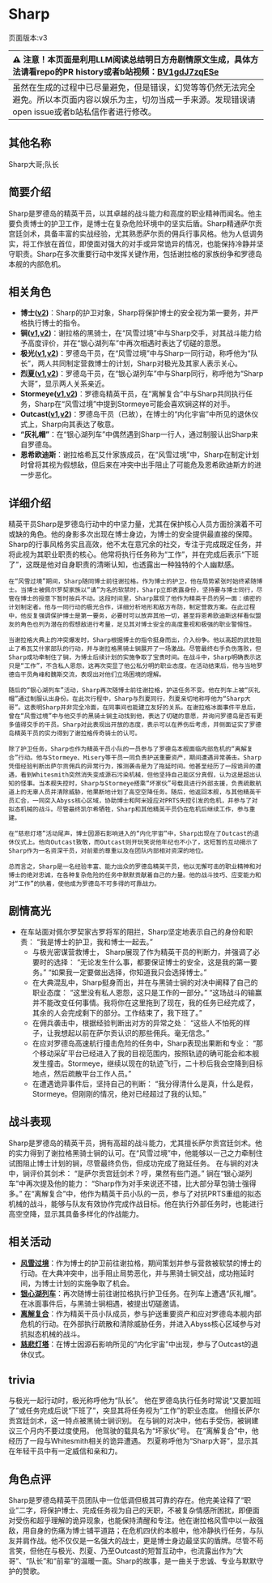 # Sharp
页面版本:v3
 

| :warning: 注意！本页面是利用LLM阅读总结明日方舟剧情原文生成，具体方法请看repo的PR history或者b站视频：[BV1gdJ7zqESe](https://www.bilibili.com/video/BV1gdJ7zqESe/)         |
|:----------------------------|
| 虽然在生成的过程中已尽量避免，但是错误，幻觉等等仍然无法完全避免。所以本页面内容以娱乐为主，切勿当成一手来源。发现错误请open issue或者b站私信作者进行修改。|



## 其他名称
Sharp大哥;队长
## 简要介绍
Sharp是罗德岛的精英干员，以其卓越的战斗能力和高度的职业精神而闻名。他主要负责博士的护卫工作，是博士在复杂危险环境中的坚实后盾。Sharp精通萨尔贡宫廷剑术，具备丰富的实战经验，尤其熟悉萨尔贡的佣兵行事风格。他为人低调务实，将工作放在首位，即使面对强大的对手或异常诡异的情况，也能保持冷静并坚守职责。Sharp在多次重要行动中发挥关键作用，包括谢拉格的家族纷争和罗德岛本舰的内部危机。
## 相关角色
-   **博士([v2](extended_char_bo_shi.md))**：Sharp的护卫对象，Sharp将保护博士的安全视为第一要务，并严格执行博士的指令。
-   **锏([v1](../chars/char_4116_blkkgt.md),[v2](char_4116_blkkgt.md))**：谢拉格的黑骑士，在“风雪过境”中与Sharp交手，对其战斗能力给予高度评价，并在“银心湖列车”中再次相遇时表达了切磋的意愿。
-   **极光([v1](../chars/char_422_aurora.md),[v2](char_422_aurora.md))**：罗德岛干员，在“风雪过境”中与Sharp一同行动，称呼他为“队长”，两人共同制定营救博士的计划，Sharp对极光及其家人表示关心。
-   **烈夏([v1](../chars/char_194_leto.md),[v2](char_194_leto.md))**：罗德岛干员，在“银心湖列车”中与Sharp同行，称呼他为“Sharp大哥”，显示两人关系亲近。
-   **Stormeye([v1](../chars/char_611_acnipe.md),[v2](char_611_acnipe.md))**：罗德岛精英干员，在“离解复合”中与Sharp共同执行任务，Sharp在“风雪过境”中提到Stormeye可能会喜欢锏这样的对手。
-   **Outcast([v1](../chars/extended_char_Outcast.md),[v2](extended_char_Outcast.md))**：罗德岛干员（已故），在博士的“内化宇宙”中所见的退休仪式上，Sharp向其表达了敬意。
-   **“灰礼帽”**：在“银心湖列车”中偶然遇到Sharp一行人，通过制服认出Sharp来自罗德岛。
-   **恩希欧迪斯**：谢拉格希瓦艾什家族成员，在“风雪过境”中，Sharp在制定计划时曾将其视为假想敌，但后来在冲突中出手阻止了可能危及恩希欧迪斯方的进一步恶化。
## 详细介绍
精英干员Sharp是罗德岛行动中的中坚力量，尤其在保护核心人员方面扮演着不可或缺的角色。他的身影多次出现在博士身边，为博士的安全提供最直接的保障。Sharp的行事风格务实且高效，他不太在意冗余的社交，专注于完成既定任务，并将此视为其职业职责的核心。他常将执行任务称为“工作”，并在完成后表示“下班了”，这既是他对自身职责的清晰认知，也透露出一种独特的个人幽默感。

    在“风雪过境”期间，Sharp随同博士前往谢拉格。作为博士的护卫，他在局势紧张时始终紧随博士。当博士被佩尔罗契家族以“请”为名的软禁时，Sharp立即表露身份，坚持要与博士同行，尽管在博士的授意下暂时按兵不动。这段时间里，Sharp展现了他作为精英干员的另一面：缜密的计划制定者。他与一同行动的极光合作，详细分析地形和敌方布防，制定营救方案。在此过程中，他反复强调保护博士是第一要务，必要时可以放弃其他一切，甚至将恩希欧迪斯这样看似盟友的角色也列为潜在的假想敌进行考量，足见其对博士安全的高度重视和极强的职业警惕性。

    当谢拉格大典上的冲突爆发时，Sharp根据博士的指令挺身而出，介入纷争。他以高超的武技阻止了希瓦艾什家部队的行动，并与谢拉格黑骑士锏展开了一场激战。尽管最终右手负伤落败，但Sharp成功牵制住了锏，为博士后续计划的实施争取了宝贵时间。在战斗中，Sharp明确表示这只是“工作”，不含私人恩怨，这再次突显了他公私分明的职业态度。在活动结束后，他与当地罗德岛干员角峰和魏斯交流，表现出对他们立场困境的理解。

    随后的“银心湖列车”活动，Sharp再次随博士前往谢拉格，护送任务不变。他在列车上被“灰礼帽”通过制服认出身份。在此次行程中，Sharp与烈夏同行，烈夏亲切地称呼他为“Sharp大哥”。这表明Sharp并非完全冷面，在同事间也能建立友好的关系。在谢拉格冰面事件平息后，曾在“风雪过境”中与他交手的黑骑士锏主动找到他，表达了切磋的意愿，并询问罗德岛是否有更多值得交手的干员。Sharp对此表现出开放的态度，表示可以在养伤后考虑，并侧面证实了罗德岛精英干员的实力得到了谢拉格传奇骑士的认可。

    除了护卫任务，Sharp也作为精英干员小队的一员参与了罗德岛本舰面临内部危机的“离解复合”行动。他与Stormeye、Misery等干员一同负责护送重要资产，期间遭遇异常袭击。Sharp凭借经验判断出萨尔贡佣兵的异常行为，推测袭击是为了拖延时间。他甚至经历了一段诡异的遭遇，看到Whitesmith突然消失变成源石污染机械，但他坚持自己能区分真假，认为这是超出认知的怪事。当本舰失控时，Sharp与Stormeye搭乘“坏家伙”号载具进行外部支援，负责疏散航道上的无辜人员并清除威胁，他果断地计划了高空空降任务。随后，他返回本舰，与其他精英干员汇合，一同突入Abyss核心区域，协助博士和阿米娅应对PRTS失控引发的危机，并参与了对拟态机械的战斗。尽管最终凯尔希牺牲，Sharp和其他精英干员仍在危机后继续工作，参与重建。

    在“慈悲灯塔”活动尾声，博士因源石影响进入的“内化宇宙”中，Sharp出现在了Outcast的退休仪式上。他向Outcast致敬，而Outcast则开玩笑说他年纪也不小了，这短暂的互动揭示了Sharp作为一名资深干员，对前辈的尊重以及在团队内部相对资深的地位。

    总而言之，Sharp是一名经验丰富、能力出众的罗德岛精英干员，他以无懈可击的职业精神和对博士的绝对忠诚，在各种复杂危险的任务中默默贡献着自己的力量。他的战斗技巧、应变能力和对“工作”的执着，使他成为罗德岛不可多得的可靠战力。
## 剧情高光
*   在车站面对佩尔罗契家古罗将军的阻拦，Sharp坚定地表示自己的身份和职责：
        “我是博士的护卫，我和博士一起去。”
    *   与极光密谋营救博士， Sharp展现了作为精英干员的判断力，并强调了必要时的选择：
        “无论发生什么事，都要保证博士的安全，这是我的第一要务。”
        “如果我一定要做出选择，你知道我只会选择博士。”
    *   在大典混乱中，Sharp挺身而出，并在与黑骑士锏的对决中阐释了自己的职业态度：
        “这里没有私人恩怨，这只是工作的一部分。”
        “这场战斗的输赢并不能改变任何事情。我将你在这里拖到了现在，我的任务已经完成了，其余的人会完成剩下的部分。工作结束了，我下班了。”
    *   在佣兵袭击中，根据经验判断出对方的异常之处：
        “这些人不怕死的样子，让我想起以前在萨尔贡认识的那些佣兵。毫无信念。”
    *   在应对罗德岛高速航行撞击危险的任务中，Sharp表现出果断和专业：
        “那个移动采矿平台已经进入了我的目视范围内，按照轨迹的确可能会和本舰发生撞击。Stormeye，继续以现在的轨迹飞行，二十秒后我会空降到目标地点，然后疏散平台工作人员。”
    *   在遭遇诡异事件后，坚持自己的判断：
        “我分得清什么是真，什么是假，Stormeye。但刚刚的情况，绝对已经超过了我的认知。”
## 战斗表现
Sharp是罗德岛的精英干员，拥有高超的战斗能力，尤其擅长萨尔贡宫廷剑术。他的实力得到了谢拉格黑骑士锏的认可。在“风雪过境”中，他能够以一己之力牵制住试图阻止博士计划的锏，尽管最终负伤，但成功完成了拖延任务。
    在与锏的对决中，锏评价其剑术：
    “是萨尔贡宫廷剑术？哼，果然有些门道。”
    锏在“银心湖列车”中再次提及他的能力：
    “Sharp作为对手来说还不错，比大部分草包骑士强得多。”
    在“离解复合”中，他作为精英干员小队的一员，参与了对抗PRTS重组的拟态机械的战斗，能够与队友有效协作完成作战目标。他在执行外部任务时，也能进行高空空降，显示其具备多样化的作战能力。
## 相关活动
-   **[风雪过境](../stories/act14side.md)**：作为博士的护卫前往谢拉格，期间策划并参与营救被软禁的博士的行动。在大典冲突中，出手阻止局势恶化，并与黑骑士锏交战，成功拖延时间，为博士计划的实施争取了机会。
-   **[银心湖列车](../stories/act30side.md)**：再次随博士前往谢拉格执行护卫任务。在列车上遭遇“灰礼帽”。在冰面事件后，与黑骑士锏相遇，被提出切磋邀请。
-   **[离解复合](../stories/main_15.md)**：作为精英干员小队成员，参与护送重要资产和应对罗德岛本舰内部危机的行动。在外部执行疏散和清除威胁任务，并进入Abyss核心区域参与对抗拟态机械的战斗。
-   **[慈悲灯塔](../stories/main_14.md)**：在博士因源石影响所见的“内化宇宙”中出现，参与了Outcast的退休仪式。
## trivia
与极光一起行动时，极光称呼他为“队长”。
    他在罗德岛执行任务时常说“又要加班了”或任务完成后说“下班了”，突显其将任务视为“工作”的职业态度。
    他擅长萨尔贡宫廷剑术，这一特点被黑骑士锏识别。
    在与锏的对决中，他右手受伤，被锏建议三个月内不要过度使用。
    他驾驶的载具名为“坏家伙”号。
    在“离解复合”中，他经历了一段与Whitesmith相关的诡异遭遇。
    烈夏称呼他为“Sharp大哥”，显示其在年轻干员中有一定威信和亲和力。
## 角色点评
Sharp是罗德岛精英干员团队中一位低调但极其可靠的存在。他完美诠释了“职业”二字，将保护博士、完成任务视为自己的天职，不被复杂情感所困扰，即便面对受伤和超乎理解的诡异现象，也能保持清醒和专注。他在谢拉格风雪中以一敌强敌，用自身的伤痛为博士铺平道路；在危机四伏的本舰中，他冷静执行任务，与队友并肩作战。他不仅仅是一名强大的战士，更是博士身边最坚实的盾牌。尽管不苟言笑，但他在与极光、烈夏、乃至Outcast的短暂互动中，也流露出作为“大哥”、“队长”和“前辈”的温暖一面。Sharp的故事，是一曲关于忠诚、专业与默默守护的赞歌。